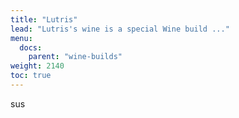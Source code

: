 ```yaml
---
title: "Lutris"
lead: "Lutris's wine is a special Wine build ..."
menu:
  docs:
    parent: "wine-builds"
weight: 2140
toc: true
---
```


sus
